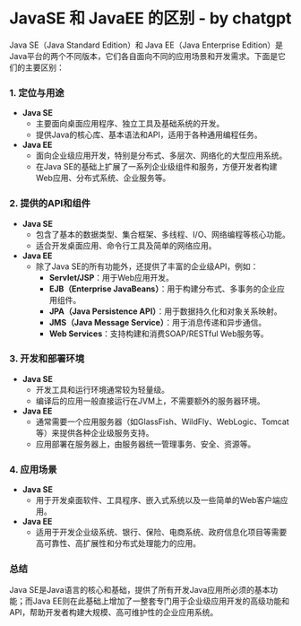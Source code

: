 # JavaSE 和 JavaEE 的区别 - by chatgpt

Java SE（Java Standard Edition）和 Java EE（Java Enterprise Edition）是Java平台的两个不同版本，它们各自面向不同的应用场景和开发需求。下面是它们的主要区别：

### 1. 定位与用途

* **Java SE**
  * 主要面向桌面应用程序、独立工具及基础系统的开发。
  * 提供Java的核心库、基本语法和API，适用于各种通用编程任务。
* **Java EE**
  * 面向企业级应用开发，特别是分布式、多层次、网络化的大型应用系统。
  * 在Java SE的基础上扩展了一系列企业级组件和服务，方便开发者构建Web应用、分布式系统、企业服务等。

### 2. 提供的API和组件

* **Java SE**
  * 包含了基本的数据类型、集合框架、多线程、I/O、网络编程等核心功能。
  * 适合开发桌面应用、命令行工具及简单的网络应用。
* **Java EE**
  * 除了Java SE的所有功能外，还提供了丰富的企业级API，例如：
    * **Servlet/JSP**：用于Web应用开发。
    * **EJB（Enterprise JavaBeans）**：用于构建分布式、多事务的企业应用组件。
    * **JPA（Java Persistence API）**：用于数据持久化和对象关系映射。
    * **JMS（Java Message Service）**：用于消息传递和异步通信。
    * **Web Services**：支持构建和消费SOAP/RESTful Web服务等。

### 3. 开发和部署环境

* **Java SE**
  * 开发工具和运行环境通常较为轻量级。
  * 编译后的应用一般直接运行在JVM上，不需要额外的服务器环境。
* **Java EE**
  * 通常需要一个应用服务器（如GlassFish、WildFly、WebLogic、Tomcat等）来提供各种企业级服务支持。
  * 应用部署在服务器上，由服务器统一管理事务、安全、资源等。

### 4. 应用场景

* **Java SE**
  * 用于开发桌面软件、工具程序、嵌入式系统以及一些简单的Web客户端应用。
* **Java EE**
  * 适用于开发企业级系统、银行、保险、电商系统、政府信息化项目等需要高可靠性、高扩展性和分布式处理能力的应用。

### 总结

Java SE是Java语言的核心和基础，提供了所有开发Java应用所必须的基本功能；而Java EE则在此基础上增加了一整套专门用于企业级应用开发的高级功能和API，帮助开发者构建大规模、高可维护性的企业应用系统。